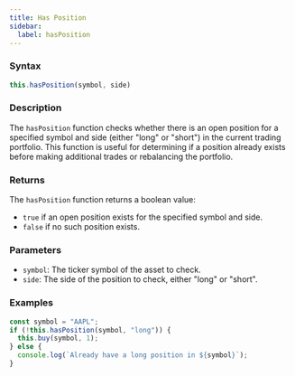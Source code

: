 ```yaml
---
title: Has Position
sidebar:
  label: hasPosition
---
```


### Syntax

```javascript
this.hasPosition(symbol, side)
```

### Description

The `hasPosition` function checks whether there is an open position for a specified symbol and side (either "long" or "short") in the current trading portfolio.
This function is useful for determining if a position already exists before making additional trades or rebalancing the portfolio.


### Returns

The `hasPosition` function returns a boolean value:

- `true` if an open position exists for the specified symbol and side.
- `false` if no such position exists.

### Parameters

- `symbol`: The ticker symbol of the asset to check.
- `side`: The side of the position to check, either "long" or "short".

### Examples

```javascript
const symbol = "AAPL";
if (!this.hasPosition(symbol, "long")) {
  this.buy(symbol, 1);
} else {
  console.log(`Already have a long position in ${symbol}`);
}
```